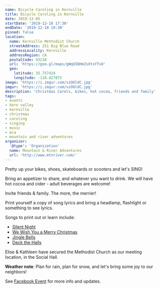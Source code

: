 ```yaml
---
name: Bicycle Caroling in Kernville
title: Bicycle Caroling in Kernville
date: 2019-12-05
startDate: '2019-12-18 17:30'
endDate: '2019-12-18 19:30'
pinned: false
location:
  name: Kernville Methodist Church
  streetAddress: 251 Big Blue Road
  addressLocality: Kernville
  addressRegion: CA
  postalCode: 93238
  url: 'https://goo.gl/maps/gWqG5QHmZsXtxYTs8'
  geo:
    latitude: 35.757424
    longitude: -118.427875
image: 'https://i.imgur.com/vzOUldC.jpg'
imgur: 'https://i.imgur.com/vzOUldC.jpg'
description: 'Christmas Carols, bikes, hot cocoa, friends and family'
tags:
- events
- kern valley
- kernville
- christmas
- caroling
- singing
- music
- mra
- mountain and river adventures
organizer:
  '@type': 'Organization'
  name: Mountain & River Adventures
  url: 'http://www.mtnriver.com/'
---
```

Pretty up your bikes, shoes, skateboards or scooters and let's SING!

Bring an appetizer to share, and whatever you want to drink. We will have hot
cocoa and cider - adult beverages are welcome!

Invite friends & family. The more, the merrier!

Print yourself a copy of song lyrics and bring a headlamp, flashlight or something
to see lyrics.

Songs to print out or learn include:
- [Silent Night](https://www.lyricsmode.com/lyrics/c/christmas_songs/silent_night.html)
- [We Wish You a Merry Christmas](http://www.lyricsmode.com/lyrics/c/christmas_songs/we_wish_you_a_merry_christmas.html)
- [Jingle Bells](https://www.lyricsmode.com/lyrics/c/christmas_songs/jingle_bells.html)
- [Deck the Halls](https://www.lyricsmode.com/lyrics/c/christmas_songs/deck_the_halls.html)

Elise & Kathleen have secured the Methodist Church as our meeting location, in
the Social Hall.

**Weather note**:  Plan for rain, plan for snow, and let's bring some joy to our
neighbors!

See [Facebook Event](https://www.facebook.com/events/2653196018059363/) for more
info and updates.
